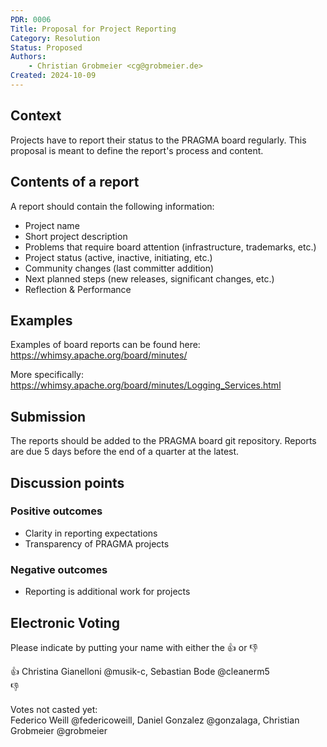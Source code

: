 ```yaml
---
PDR: 0006
Title: Proposal for Project Reporting
Category: Resolution
Status: Proposed 
Authors:
    - Christian Grobmeier <cg@grobmeier.de>
Created: 2024-10-09
---
```


## Context

Projects have to report their status to the PRAGMA board regularly.
This proposal is meant to define the report's process and content.

## Contents of a report

A report should contain the following information:

 - Project name
 - Short project description
 - Problems that require board attention (infrastructure, trademarks, etc.)
 - Project status (active, inactive, initiating, etc.)
 - Community changes (last committer addition)
 - Next planned steps (new releases, significant changes, etc.)
 - Reflection & Performance

## Examples

Examples of board reports can be found here:
https://whimsy.apache.org/board/minutes/

More specifically:
https://whimsy.apache.org/board/minutes/Logging_Services.html

## Submission

The reports should be added to the PRAGMA board git repository. 
Reports are due 5 days before the end of a quarter at the latest.

## Discussion points

### Positive outcomes

- Clarity in reporting expectations
- Transparency of PRAGMA projects

### Negative outcomes

- Reporting is additional work for projects

## Electronic Voting 

Please indicate by putting your name with either the :thumbsup: or :thumbsdown: 

:thumbsup: Christina Gianelloni @musik-c, Sebastian Bode @cleanerm5</br>
:thumbsdown: </br>

Votes not casted yet:  
Federico Weill @federicoweill, Daniel Gonzalez @gonzalaga, Christian Grobmeier @grobmeier

<!--- Open Security issues discussion: The board agreed that it's an important matter to be discussed with the maintainers but the result of the discussion shouldn't appear in a public report  --> 

